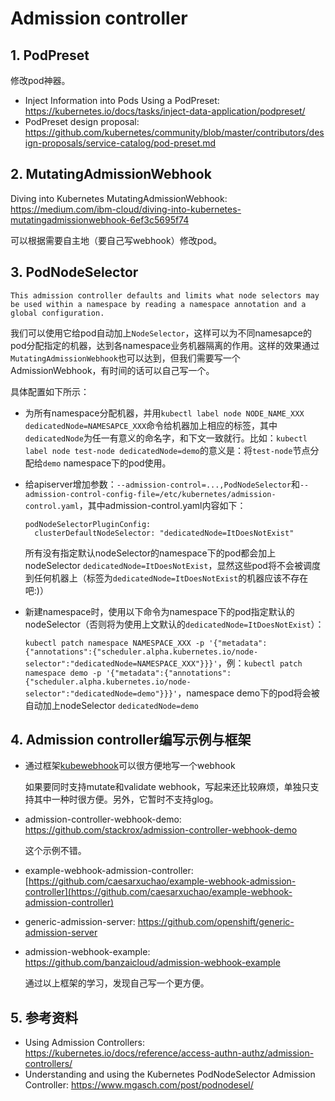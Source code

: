 # Admission controller

## 1. PodPreset

修改pod神器。

- Inject Information into Pods Using a PodPreset: https://kubernetes.io/docs/tasks/inject-data-application/podpreset/
- PodPreset design proposal: https://github.com/kubernetes/community/blob/master/contributors/design-proposals/service-catalog/pod-preset.md

## 2. MutatingAdmissionWebhook

Diving into Kubernetes MutatingAdmissionWebhook: https://medium.com/ibm-cloud/diving-into-kubernetes-mutatingadmissionwebhook-6ef3c5695f74

可以根据需要自主地（要自己写webhook）修改pod。

## 3. PodNodeSelector

```
This admission controller defaults and limits what node selectors may be used within a namespace by reading a namespace annotation and a global configuration.
```

我们可以使用它给pod自动加上`NodeSelector`，这样可以为不同namesapce的pod分配指定的机器，达到各namespace业务机器隔离的作用。这样的效果通过`MutatingAdmissionWebhook`也可以达到，但我们需要写一个AdmissionWebhook，有时间的话可以自己写一个。

具体配置如下所示：

* 为所有namespace分配机器，并用`kubectl label node NODE_NAME_XXX dedicatedNode=NAMESAPCE_XXX`命令给机器加上相应的标签，其中`dedicatedNode`为任一有意义的命名字，和下文一致就行。比如：`kubectl label node test-node dedicatedNode=demo`的意义是：将`test-node`节点分配给`demo` namespace下的pod使用。

* 给apiserver增加参数：`--admission-control=...,PodNodeSelector`和`--admission-control-config-file=/etc/kubernetes/admission-control.yaml`，其中admission-control.yaml内容如下：

  ```
  podNodeSelectorPluginConfig:
    clusterDefaultNodeSelector: "dedicatedNode=ItDoesNotExist"
  ```

  所有没有指定默认nodeSelector的namespace下的pod都会加上nodeSelector `dedicatedNode=ItDoesNotExist`，显然这些pod将不会被调度到任何机器上（标签为`dedicatedNode=ItDoesNotExist`的机器应该不存在吧:)）

* 新建namespace时，使用以下命令为namespace下的pod指定默认的nodeSelector（否则将为使用上文默认的`dedicatedNode=ItDoesNotExist`）：

  `kubectl patch namespace NAMESPACE_XXX -p '{"metadata":{"annotations":{"scheduler.alpha.kubernetes.io/node-selector":"dedicatedNode=NAMESPACE_XXX"}}}'`，例：`kubectl patch namespace demo -p '{"metadata":{"annotations":{"scheduler.alpha.kubernetes.io/node-selector":"dedicatedNode=demo"}}}'`，namespace demo下的pod将会被自动加上nodeSelector `dedicatedNode=demo`

## 4. Admission controller编写示例与框架

* 通过框架[kubewebhook](https://github.com/slok/kubewebhook)可以很方便地写一个webhook

  如果要同时支持mutate和validate webhook，写起来还比较麻烦，单独只支持其中一种时很方便。另外，它暂时不支持glog。

* admission-controller-webhook-demo: https://github.com/stackrox/admission-controller-webhook-demo

  这个示例不错。

* example-webhook-admission-controller: [https://github.com/caesarxuchao/example-webhook-admission-controller](https://github.com/caesarxuchao/example-webhook-admission-controller)

* generic-admission-server: https://github.com/openshift/generic-admission-server

* admission-webhook-example: https://github.com/banzaicloud/admission-webhook-example

  通过以上框架的学习，发现自己写一个更方便。

## 5. 参考资料

* Using Admission Controllers: https://kubernetes.io/docs/reference/access-authn-authz/admission-controllers/
* Understanding and using the Kubernetes PodNodeSelector Admission Controller: https://www.mgasch.com/post/podnodesel/